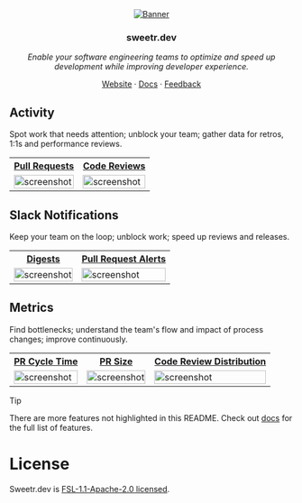 <div align="center">
  <a href="https://sweetr.dev">
    <img src="https://github.com/sweetr-dev/sweetr.dev/assets/1367578/4b35cc76-78d1-4f01-8476-c1d7f515fad4" alt="Banner">
  </a>
</div>
<h3 align="center">sweetr.dev</h3>
<p align="center">
  <i>Enable your software engineering teams to optimize and speed up development while improving developer experience.</i>
</p>

<p align="center">
  <a href="https://sweetr.dev">Website</a>
  ·
  <a href="https://docs.sweetr.dev/">Docs</a>
  ·
  <a href="https://sweetr.featurebase.app/">Feedback</a>
</p>

## Activity
Spot work that needs attention; unblock your team; gather data for retros, 1:1s and performance reviews.
<table>
  <tr>
    <th><a href="https://docs.sweetr.dev/features/pull-requests">Pull Requests</a></th>
    <th><a href="https://docs.sweetr.dev/features/code-reviews">Code Reviews</a></th>
  </tr>
  <tr>
    <td><img width="100%" alt="screenshot" src="https://github.com/user-attachments/assets/ed91ec67-c945-47b7-acb2-27d365bb9a96"></td>
    <td><img width="100%" alt="screenshot" src="https://github.com/user-attachments/assets/758edd71-c464-4b84-993b-cd2375e34caf"></td>
  </tr>
</table>

## Slack Notifications
Keep your team on the loop; unblock work; speed up reviews and releases.
<table>
  <tr>
    <th><a href="https://docs.sweetr.dev/features/digests">Digests</a></th>
    <th><a href="https://docs.sweetr.dev/features/alerts">Pull Request Alerts</a></th>
  </tr>
  <tr>
    <td><img width="100%" alt="screenshot" src="https://github.com/user-attachments/assets/d92d06f0-055f-4086-ab53-3089d3bd3b83"></td>
    <td><img width="100%" alt="screenshot" src="https://github.com/user-attachments/assets/e827bc68-e715-4a9e-a71e-1e0579ef7604"></td>
  </tr>
</table>

## Metrics
Find bottlenecks; understand the team's flow and impact of process changes; improve continuously.
<table>
  <tr>
    <th><a href="https://docs.sweetr.dev/features/team/cycle-time">PR Cycle Time</a></th>
    <th><a href="https://docs.sweetr.dev/features/team/pr-size-distribution">PR Size</a></th>
    <th><a href="https://docs.sweetr.dev/features/team/code-review-distribution">Code Review Distribution</a></th>
  </tr>
  <tr>
    <td><img width="100%" alt="screenshot" src="https://github.com/user-attachments/assets/579808e3-6998-4c73-8360-0893b96464e2"></td>
    <td><img width="100%" alt="screenshot" src="https://github.com/user-attachments/assets/dc2f6635-7c66-46ca-9b02-d6eecc176323"></td>
    <td><img width="100%" alt="screenshot" src="https://github.com/user-attachments/assets/07cd033b-7255-4e3d-99af-1a9ef7398e84"></td>
  </tr>
</table>

> [!TIP]  
> There are more features not highlighted in this README. Check out [docs](https://docs.sweetr.dev/) for the full list of features.

# License

Sweetr.dev is [FSL-1.1-Apache-2.0 licensed](LICENSE).
